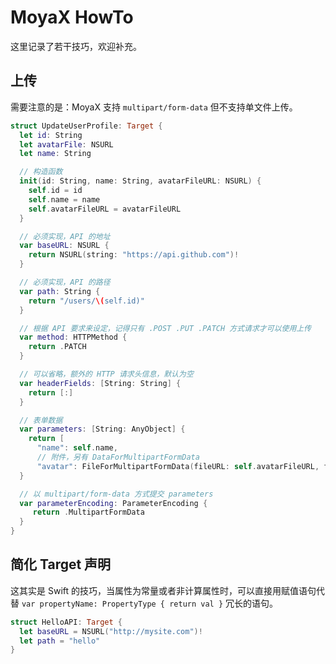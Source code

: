 MoyaX HowTo
====

这里记录了若干技巧，欢迎补充。

## 上传

需要注意的是：MoyaX 支持 `multipart/form-data` 但不支持单文件上传。

```swift
struct UpdateUserProfile: Target {
  let id: String
  let avatarFile: NSURL
  let name: String

  // 构造函数
  init(id: String, name: String, avatarFileURL: NSURL) {
    self.id = id
    self.name = name
    self.avatarFileURL = avatarFileURL
  }

  // 必须实现，API 的地址
  var baseURL: NSURL {
    return NSURL(string: "https://api.github.com")!
  }

  // 必须实现，API 的路径
  var path: String {
    return "/users/\(self.id)"
  }

  // 根据 API 要求来设定，记得只有 .POST .PUT .PATCH 方式请求才可以使用上传
  var method: HTTPMethod {
    return .PATCH
  }

  // 可以省略，额外的 HTTP 请求头信息，默认为空
  var headerFields: [String: String] {
    return [:]
  }

  // 表单数据
  var parameters: [String: AnyObject] {
    return [
      "name": self.name,
      // 附件，另有 DataForMultipartFormData
      "avatar": FileForMultipartFormData(fileURL: self.avatarFileURL, filename: 'avatar.jpg', mimeType: 'image/jpeg')
  }

  // 以 multipart/form-data 方式提交 parameters
  var parameterEncoding: ParameterEncoding {
     return .MultipartFormData
  }
}
```

## 简化 Target 声明

这其实是 Swift 的技巧，当属性为常量或者非计算属性时，可以直接用赋值语句代替 `var propertyName: PropertyType { return val }` 冗长的语句。

```swift
struct HelloAPI: Target {
  let baseURL = NSURL("http://mysite.com")!
  let path = "hello"
}

```